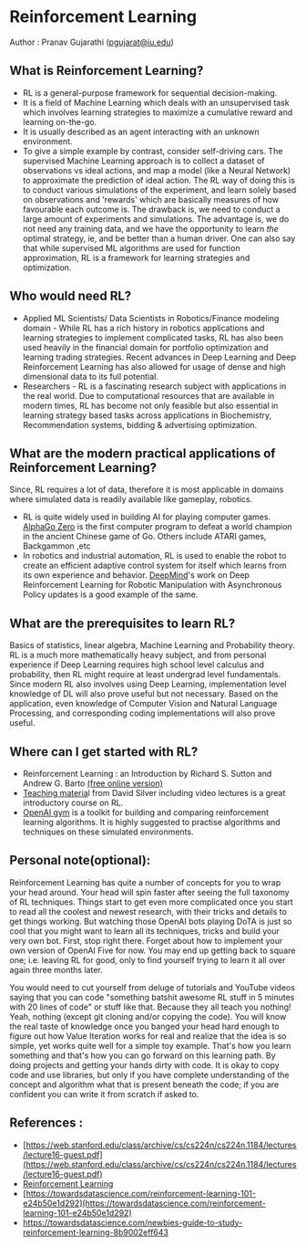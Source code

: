 # Reinforcement Learning

Author : Pranav Gujarathi (pgujarat@iu.edu)

## What is Reinforcement Learning?

- RL is a general-purpose framework for sequential decision-making.
- It is a field of Machine Learning which deals with an unsupervised task which involves learning strategies to maximize a cumulative reward and learning on-the-go.
- It is usually described as an agent interacting with an unknown environment.
- To give a simple example by contrast, consider self-driving cars. The supervised Machine Learning approach is to collect a dataset of observations vs ideal actions, and map a model (like a Neural Network) to approximate the prediction of ideal action. The RL way of doing this is to conduct various simulations of the experiment, and learn solely based on observations and &#39;rewards&#39; which are basically measures of how favourable each outcome is. The drawback is, we need to conduct a large amount of experiments and simulations. The advantage is, we do not need any training data, and we have the opportunity to learn _the_ optimal strategy, ie, and be better than a human driver. One can also say that while supervised ML algorithms are used for function approximation, RL is a framework for learning strategies and optimization.

## Who would need RL?

- Applied ML Scientists/ Data Scientists in Robotics/Finance modeling domain - While RL has a rich history in robotics applications and learning strategies to implement complicated tasks, RL has also been used heavily in the financial domain for portfolio optimization and learning trading strategies. Recent advances in Deep Learning and Deep Reinforcement Learning has also allowed for usage of dense and high dimensional data to its full potential.
- Researchers - RL is a fascinating research subject with applications in the real world. Due to computational resources that are available in modern times, RL has become not only feasible but also essential in learning strategy based tasks across applications in Biochemistry, Recommendation systems, bidding &amp; advertising optimization.

## What are the modern practical applications of Reinforcement Learning?

Since, RL requires a lot of data, therefore it is most applicable in domains where simulated data is readily available like gameplay, robotics.

- RL is quite widely used in building AI for playing computer games. [AlphaGo Zero](https://deepmind.com/blog/alphago-zero-learning-scratch/) is the first computer program to defeat a world champion in the ancient Chinese game of Go. Others include ATARI games, Backgammon ,etc
- In robotics and industrial automation, RL is used to enable the robot to create an efficient adaptive control system for itself which learns from its own experience and behavior. [DeepMind](https://deepmind.com/research/publications/deep-reinforcement-learning-robotic-manipulation/)&#39;s work on Deep Reinforcement Learning for Robotic Manipulation with Asynchronous Policy updates is a good example of the same. 


## What are the prerequisites to learn RL?
Basics of statistics, linear algebra, Machine Learning and Probability theory. RL is a much more mathematically heavy subject, and from personal experience if Deep Learning requires high school level calculus and probability, then RL might require at least undergrad level fundamentals. Since modern RL also involves using Deep Learning, implementation level knowledge of DL will also prove useful but not necessary. Based on the application, even knowledge of Computer Vision and Natural Language Processing, and corresponding coding implementations will also prove useful.


## Where can I get started with RL?

- Reinforcement Learning : an Introduction by Richard S. Sutton and Andrew G. Barto [(free online version)](http://www.incompleteideas.net/book/RLbook2020.pdf)
- [Teaching materia](http://www0.cs.ucl.ac.uk/staff/d.silver/web/Teaching.html)l from David Silver including video lectures is a great introductory course on RL.
- [OpenAI gym](https://gym.openai.com/) is a toolkit for building and comparing reinforcement learning algorithms. It is highly suggested to practise algorithms and techniques on these simulated environments.


## Personal note(optional):

Reinforcement Learning has quite a number of concepts for you to wrap your head around. Your head will spin faster after seeing the full taxonomy of RL techniques. Things start to get even more complicated once you start to read all the coolest and newest research, with their tricks and details to get things working. But watching those OpenAI bots playing DoTA is just so cool that you might want to learn all its techniques, tricks and build your very own bot. First, stop right there. Forget about how to implement your own version of OpenAI Five for now. You may end up getting back to square one; i.e. leaving RL for good, only to find yourself trying to learn it all over again three months later.

You would need to cut yourself from deluge of tutorials and YouTube videos saying that you can code &quot;something batshit awesome RL stuff in 5 minutes with 20 lines of code&quot; or stuff like that. Because they all teach you nothing! Yeah, nothing (except git cloning and/or copying the code). You will know the real taste of knowledge once you banged your head hard enough to figure out how Value Iteration works for real and realize that the idea is so simple, yet works quite well for a simple toy example. That&#39;s how you learn something and that&#39;s how you can go forward on this learning path. By doing projects and getting your hands dirty with code. It is okay to copy code and use libraries, but only if you have complete understanding of the concept and algorithm what that is present beneath the code; if you are confident you can write it from scratch if asked to.

## References :

- [https://web.stanford.edu/class/archive/cs/cs224n/cs224n.1184/lectures/lecture16-guest.pdf](https://web.stanford.edu/class/archive/cs/cs224n/cs224n.1184/lectures/lecture16-guest.pdf)
- [Reinforcement Learning](http://users.umiacs.umd.edu/~jbg/teaching/CSCI_7000/11a.pdf)
- [https://towardsdatascience.com/reinforcement-learning-101-e24b50e1d292](https://towardsdatascience.com/reinforcement-learning-101-e24b50e1d292)
- https://towardsdatascience.com/newbies-guide-to-study-reinforcement-learning-8b9002eff643
